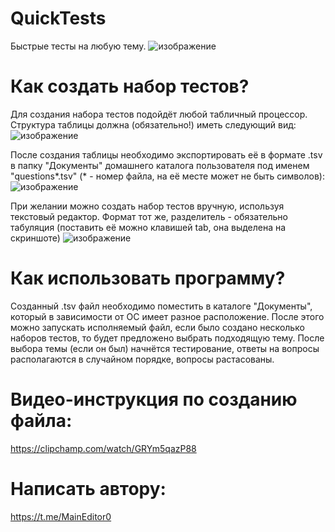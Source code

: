 # QuickTests
Быстрые тесты на любую тему.
![изображение](https://github.com/MainEditor/QuickTests/assets/98752769/cfcbdf7c-c7ad-498d-b5c4-561bf7db5bed)

# Как создать набор тестов?
Для создания набора тестов подойдёт любой табличный процессор. Структура таблицы должна (обязательно!) иметь следующий вид:
![изображение](https://github.com/MainEditor/QuickTests/assets/98752769/66924c5d-6199-4927-bf4c-f14fe6b1ea0a)

После создания таблицы необходимо экспортировать её в формате .tsv в папку "Документы" домашнего каталога пользователя под именем "questions*.tsv" (* - номер файла, на её месте может не быть символов):
![изображение](https://github.com/MainEditor/QuickTests/assets/98752769/f424795a-d9e3-454c-bd83-8c9ce2034bbb)

При желании можно создать набор тестов вручную, используя текстовый редактор. Формат тот же, разделитель - обязательно табуляция (поставить её можно клавишей tab, она выделена на скриншоте)
![изображение](https://github.com/MainEditor/QuickTests/assets/98752769/39a4a46f-0a84-4aba-b95b-c01c29df5eb8)


# Как использовать программу?
Созданный .tsv файл необходимо поместить в каталоге "Документы", который в зависимости от ОС имеет разное расположение. После этого можно запускать исполняемый файл, если было создано несколько наборов тестов, то будет предложено выбрать подходящую тему. После выбора темы (если он был) начнётся тестирование, ответы на вопросы располагаются в случайном порядке, вопросы растасованы.

# Видео-инструкция по созданию файла:
  https://clipchamp.com/watch/GRYm5qazP88
# Написать автору:
  https://t.me/MainEditor0
